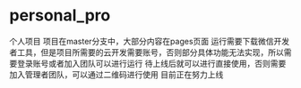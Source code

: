 # personal_pro
个人项目
项目在master分支中，大部分内容在pages页面
运行需要下载微信开发者工具，但是项目所需要的云开发需要账号，否则部分具体功能无法实现，所以需要登录账号或者加入团队可以进行运行
待上线后就可以进行直接使用，否则需要加入管理者团队，可以通过二维码进行使用
目前正在努力上线
